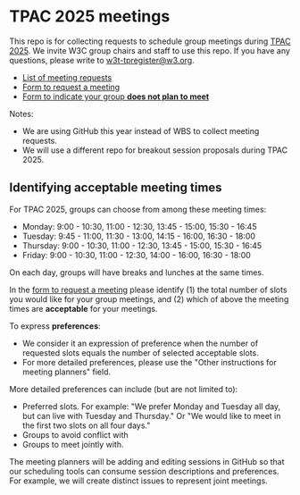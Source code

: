 # TPAC 2025 meetings

This repo is for collecting requests to schedule group meetings during [TPAC 2025](https://www.w3.org/2025/11/TPAC/). We invite W3C group chairs and staff to use this repo. If you have any questions, please write to w3t-tpregister@w3.org.

* [List of meeting requests](https://github.com/w3c/tpac2025-meetings/issues)
* [Form to request a meeting](https://github.com/w3c/tpac2025-meetings/issues/new?assignees=&labels=session&projects=&template=session.yml)
* [Form to indicate your group **does not plan to meet**](https://github.com/w3c/tpac2025-meetings/issues/new?assignees=&labels=not-meeting&projects=&template=wont-meet.yml)

Notes: 

* We are using GitHub this year instead of WBS to collect meeting requests.
* We will use a different repo for breakout session proposals during TPAC 2025.

## Identifying acceptable meeting times

For TPAC 2025, groups can choose from among these meeting times:

* Monday: 9:00 - 10:30, 11:00 - 12:30, 13:45 - 15:00, 15:30 - 16:45
* Tuesday: 9:45 - 11:00, 11:30 - 13:00, 14:15 - 16:00, 16:30 - 18:00
* Thursday: 9:00 - 10:30, 11:00 - 12:30, 13:45 - 15:00, 15:30 - 16:45
* Friday: 9:00 - 10:30, 11:00 - 12:30, 14:00 - 16:00, 16:30 - 18:00

On each day, groups will have breaks and lunches at the same times.

In the [form to request a meeting](https://github.com/w3c/tpac2024-meetings/issues/new?assignees=&labels=session&projects=&template=session.yml)
please identify (1) the total number of slots you would like for your
group meetings, and (2) which of above the meeting times are **acceptable** for your
meetings.

To express **preferences**:

* We consider it an expression of preference when the number of requested slots equals the number of selected acceptable slots.
* For more detailed preferences, please use the "Other instructions for meeting planners" field.

More detailed preferences can include (but are not limited to):

* Preferred slots. For example: "We prefer Monday and Tuesday all day, but can live with Tuesday and Thursday." Or "We would like to meet in the first two slots on all four days."
* Groups to avoid conflict with
* Groups to meet jointly with.

The meeting planners will be adding and editing sessions in GitHub so that our scheduling tools can consume session descriptions and preferences. For example, we will create distinct issues to represent joint meetings.
